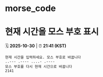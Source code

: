 # morse_code
# 현재 시간을 모스 부호 표시
<!-- MORSE_TIME_START -->
🗓️ **2025-10-30** | ⏰ **21:41 (KST)**

```
현재 시간을 입력하세요. 모스 부호로 바꿉니다
..--- .---- ....- .----
모스 부호를 다시 현재 시간으로 바꿉니다
2141
```
<!-- MORSE_TIME_END -->
